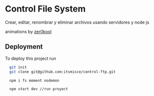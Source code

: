 
# Control File System

Crear, editar, renombrar y eliminar archivos usando servidores y node js

animations by [zer0kool](https://codepen.io/zer0kool/pen/KjZWRW)

## Deployment

To deploy this project run

```bash
  git init
  git clone git@github.com:itsmisce/control-ftp.git

  npm i fs moment nodemon

  npm start dev //run proyect
```

